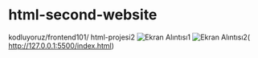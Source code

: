 # html-second-website
kodluyoruz/frontend101/ html-projesi2
![Ekran Alıntısı1](https://user-images.githubusercontent.com/89851022/173326014-e210a2c7-9297-4d91-bb41-4011d7d84120.PNG)
![Ekran Alıntısı2](https://user-images.githubusercontent.com/89851022/173326040-15ff597a-144d-49c3-8b83-a3b51d7dc873.PNG)( http://127.0.0.1:5500/index.html)
